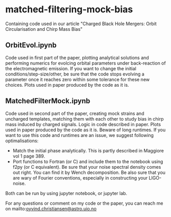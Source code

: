 # matched-filtering-mock-bias
Containing code used in our article "Charged Black Hole Mergers: Orbit Circularisation and Chirp Mass Bias"

## OrbitEvol.ipynb
Code used in first part of the paper, plotting analytical solutions and performing numerics for evolcing orbital parameters under back-reaction of the electromagnetic emission. If you want to change the initial conditions/step-size/other, be sure that the code stops evolving a parameter once it reaches zero within some tolerance for these new choices. Plots used in paper produced by the code as it is.

## MatchedFilterMock.ipynb
Code used in second part of the paper, creating mock strains and uncharged templates, matching them with each other to study bias in chirp mass induced by charged signals. Logic in code described in paper. Plots used in paper produced by the code as it is. Beware of long runtimes. If you want to use this code and runtimes are an issue, we suggest following optimalisations:
* Match the initial phase analytically. This is partly described in Maggiore vol 1 page 389.
* Port functions to Fortran (or C) and include them to the notebook using f2py (or C equivalent). Be sure that your noise spectral density comes out right. You can find it by Wench decomposition. Be also sure that you are wary of Fourier conventions, especially in constructing your LIGO-noise.

Both can be run by using jupyter notebook, or jupyter lab.

For any questions or comment on my code or the paper, you can reach me on mailto:oyvind.christiansen@astro.uio.no
